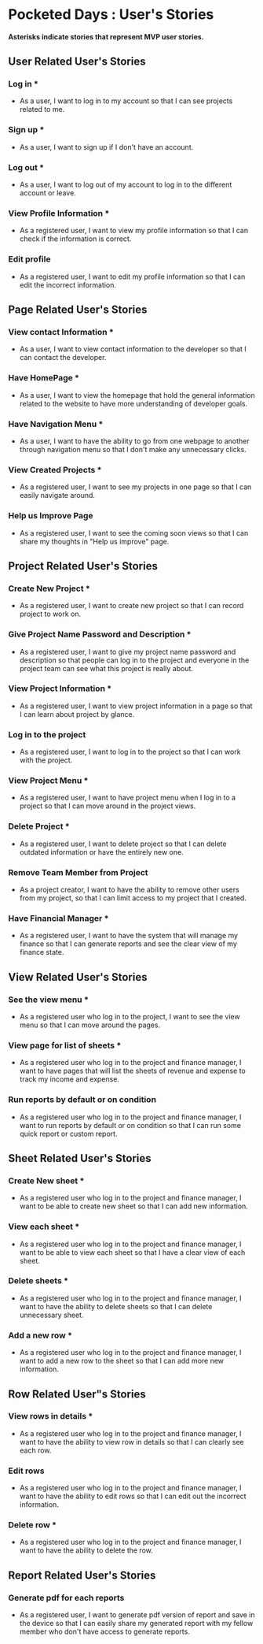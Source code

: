 # Pocketed Days : User's Stories
#### Asterisks indicate stories that represent MVP user stories.

## User Related User's Stories
### Log in *
* As a user, I want to log in to my account so that I can see projects related to me.

### Sign up * 
* As a user, I want to sign up if I don't have an account.

### Log out *
* As a user, I want to log out of my account to log in to the different account or leave.

### View Profile Information * 
* As a registered user, I want to view my profile information so that I can check if the information is correct.

### Edit profile
* As a registered user, I want to edit my profile information so that I can edit the incorrect information.

## Page Related User's Stories
### View contact Information * 
* As a user, I want to view contact information to the developer so that I can contact the developer.

### Have HomePage * 
* As a user, I want to view the homepage that hold the general information related to the website to have more understanding of developer goals.

### Have Navigation Menu *
* As a user, I want to have the ability to go from one webpage to another through navigation menu so that I don't make any unnecessary clicks.

### View Created Projects *
* As a registered user, I want to see my projects in one page so that I can easily navigate around.

### Help us Improve Page
* As a registered user, I want to see the coming soon views so that I can share my thoughts in "Help us improve" page.

## Project Related User's Stories
### Create New Project *
* As a registered user, I want to create new project so that I can record project to work on.

### Give Project Name Password and Description *
* As a registered user, I want to give my project name password and description so that people can log in to the project and everyone in the project team can see what this project is really about.

### View Project Information *
* As a registered user, I want to view project information in a page so that I can learn about project by glance.

### Log in to the project
* As a registered user, I want to log in to the project so that I can work with the project.

### View Project Menu *
* As a registered user, I want to have project menu when I log in to a project so that I can move around in the project views.

### Delete Project *
* As a registered user, I want to delete project so that I can delete outdated information or have the entirely new one.

### Remove Team Member from Project
* As a project creator, I want to have the ability to remove other users from my project, so that I can limit access to my project that I created.

### Have Financial Manager *
* As a registered user, I want to have the system that will manage my finance so that I can generate reports and see the clear view of my finance state.

## View Related User's Stories
### See the view menu *
* As a registered user who log in to the project, I want to see the view menu so that I can move around the pages.

### View page for list of sheets *
* As a registered user who log in to the project and finance manager, I want to have pages that will list the sheets of revenue and expense to track my income and expense.

### Run reports by default or on condition
* As a registered user who log in to the project and finance manager, I want to run reports by default or on condition so that I can run some quick report or custom report.


## Sheet Related User's Stories
### Create New sheet *
* As a registered user who log in to the project and finance manager, I want to be able to create new sheet so that I can add new information.

### View each sheet *
* As a registered user who log in to the project and finance manager, I want to be able to view each sheet so that I have a clear view of each sheet.

### Delete sheets *
* As a registered user who log in to the project and finance manager, I want to have the ability to delete sheets so that I can delete unnecessary sheet.

### Add a new row *
* As a registered user who log in to the project and finance manager, I want to add a new row to the sheet so that I can add more new information.

## Row Related User"s Stories
### View rows in details *
* As a registered user who log in to the project and finance manager, I want to have the ability to view row in details so that I can clearly see each row.

### Edit rows
* As a registered user who log in to the project and finance manager, I want to have the ability to edit rows so that I can edit out the incorrect information.

### Delete row *
* As a registered user who log in to the project and finance manager, I want to have the ability to delete the row.

## Report Related User's Stories
### Generate pdf for each reports
* As a registered user, I want to generate pdf version of report and save in the device so that I can easily share my generated report with my fellow member who don't have access to generate reports.
